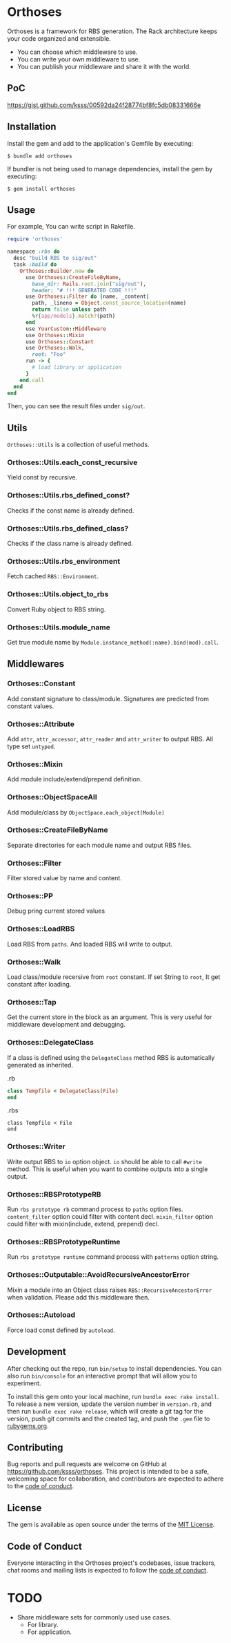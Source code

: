 # Orthoses

Orthoses is a framework for RBS generation.
The Rack architecture keeps your code organized and extensible.

- You can choose which middleware to use.
- You can write your own middleware to use.
- You can publish your middleware and share it with the world.

## PoC

https://gist.github.com/ksss/00592da24f28774bf8fc5db08331666e

## Installation

Install the gem and add to the application's Gemfile by executing:

    $ bundle add orthoses

If bundler is not being used to manage dependencies, install the gem by executing:

    $ gem install orthoses

## Usage

For example, You can write script in Rakefile.

```rb
require 'orthoses'

namespace :rbs do
  desc "build RBS to sig/out"
  task :build do
    Orthoses::Builder.new do
      use Orthoses::CreateFileByName,
        base_dir: Rails.root.join("sig/out"),
        header: "# !!! GENERATED CODE !!!"
      use Orthoses::Filter do |name, _content|
        path, _lineno = Object.const_source_location(name)
        return false unless path
        %r{app/models}.match?(path)
      end
      use YourCustom::Middleware
      use Orthoses::Mixin
      use Orthoses::Constant
      use Orthoses::Walk,
        root: "Foo"
      run -> {
        # load library or application
      }
    end.call
  end
end
```

Then, you can see the result files under `sig/out`.

## Utils

`Orthoses::Utils` is a collection of useful methods.

### Orthoses::Utils.each_const_recursive

Yield const by recursive.

### Orthoses::Utils.rbs_defined_const?

Checks if the const name is already defined.

### Orthoses::Utils.rbs_defined_class?

Checks if the class name is already defined.

### Orthoses::Utils.rbs_environment

Fetch cached `RBS::Environment`.

### Orthoses::Utils.object_to_rbs

Convert Ruby object to RBS string.

### Orthoses::Utils.module_name

Get true module name by `Module.instance_method(:name).bind(mod).call`.

## Middlewares

### Orthoses::Constant

Add constant signature to class/module.
Signatures are predicted from constant values.

### Orthoses::Attribute

Add `attr`, `attr_accessor`, `attr_reader` and `attr_writer` to output RBS.
All type set `untyped`.

### Orthoses::Mixin

Add module include/extend/prepend definition.

### Orthoses::ObjectSpaceAll

Add module/class by `ObjectSpace.each_object(Module)`

### Orthoses::CreateFileByName

Separate directories for each module name and output RBS files.

### Orthoses::Filter

Filter stored value by name and content.

### Orthoses::PP

Debug pring current stored values

### Orthoses::LoadRBS

Load RBS from `paths`.
And loaded RBS will write to output.

### Orthoses::Walk

Load class/module recersive from `root` constant.
If set String to `root`, It get constant after loading.

### Orthoses::Tap

Get the current store in the block as an argument.
This is very useful for middleware development and debugging.

### Orthoses::DelegateClass

If a class is defined using the `DelegateClass` method
RBS is automatically generated as inherited.

.rb

```rb
class Tempfile < DelegateClass(File)
end
```

.rbs

```rbs
class Tempfile < File
end
```

### Orthoses::Writer

Write output RBS to `io` option object.
`io` should be able to call `#write` method.
This is useful when you want to combine outputs into a single output.

### Orthoses::RBSPrototypeRB

Run `rbs prototype rb` command process to `paths` option files.
`content_filter` option could filter with content decl.
`mixin_filter` option could filter with mixin(include, extend, prepend) decl.

### Orthoses::RBSPrototypeRuntime

Run `rbs prototype runtime` command process with `patterns` option string.

### Orthoses::Outputable::AvoidRecursiveAncestorError

Mixin a module into an Object class raises `RBS::RecursiveAncestorError` when validation.
Please add this middleware then.

### Orthoses::Autoload

Force load const defined by `autoload`.

## Development

After checking out the repo, run `bin/setup` to install dependencies. You can also run `bin/console` for an interactive prompt that will allow you to experiment.

To install this gem onto your local machine, run `bundle exec rake install`. To release a new version, update the version number in `version.rb`, and then run `bundle exec rake release`, which will create a git tag for the version, push git commits and the created tag, and push the `.gem` file to [rubygems.org](https://rubygems.org).

## Contributing

Bug reports and pull requests are welcome on GitHub at https://github.com/ksss/orthoses. This project is intended to be a safe, welcoming space for collaboration, and contributors are expected to adhere to the [code of conduct](https://github.com/ksss/orthoses/blob/main/CODE_OF_CONDUCT.md).

## License

The gem is available as open source under the terms of the [MIT License](https://opensource.org/licenses/MIT).

## Code of Conduct

Everyone interacting in the Orthoses project's codebases, issue trackers, chat rooms and mailing lists is expected to follow the [code of conduct](https://github.com/ksss/orthoses/blob/main/CODE_OF_CONDUCT.md).

# TODO

- Share middleware sets for commonly used use cases.
  - For library.
  - For application.
